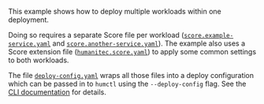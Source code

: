 This example shows how to deploy multiple workloads within one deployment.

Doing so requires a separate Score file per workload ([`score.example-service.yaml`](score.example-service.yaml) and [`score.another-service.yaml`](score.another-service.yaml)). The example also uses a Score extension file ([`humanitec.score.yaml`](humanitec.score.yaml)) to apply some common settings to both workloads.

The file [`deploy-config.yaml`](deploy-config.yaml) wraps all those files into a deploy configuration which can be passed in to `humctl` using the `--deploy-config` flag. See the [CLI documentation](https://developer.humanitec.com/platform-orchestrator/reference/cli-references/#score-integration) for details.
